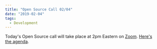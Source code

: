 ```yaml
---
title: "Open Source Call 02/04"
date: "2019-02-04"
tags: 
  - Development
---
```


Today's Open Source call will take place at 2pm Eastern on [Zoom](https://zoom.us/j/892306434). [Here's the agenda](https://docs.google.com/document/d/1DVpCYtcZeVz3gd_Qj_bZ8HiSHxTQaS_eaclv244VFWE/edit?usp=sharing).
